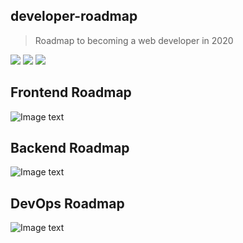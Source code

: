## developer-roadmap
> Roadmap to becoming a web developer in 2020

[![](https://img.shields.io/badge/-Roadmaps%20-0a0a0a.svg?style=flat&colorA=0a0a0a)](http://roadmap.sh)
[![](https://img.shields.io/badge/-Guides-0a0a0a.svg?style=flat&colorA=0a0a0a)](http://roadmap.sh/guides)
[![](https://img.shields.io/badge/%E2%9D%A4-YouTube%20Channel-0a0a0a.svg?style=flat&colorA=0a0a0a)](https://www.youtube.com/channel/UCA0H2KIWgWTwpTFjSxp0now?sub_confirmation=1)


## Frontend Roadmap

![Image text](https://github.com/chen-xiaowu618/roadmap-cn/tree/master/img/frontend-map.png)

## Backend Roadmap

![Image text](https://github.com/chen-xiaowu618/roadmap-cn/tree/master/img/backend-map.png)


## DevOps Roadmap

![Image text](https://github.com/chen-xiaowu618/roadmap-cn/tree/master/img/devops-map.png)